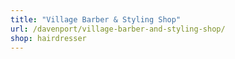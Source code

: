 ```yaml
---
title: "Village Barber & Styling Shop"
url: /davenport/village-barber-and-styling-shop/
shop: hairdresser
---
```

